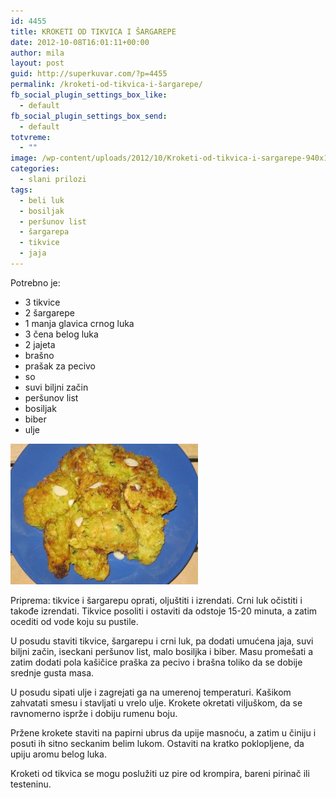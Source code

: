 ```yaml
---
id: 4455
title: KROKETI OD TIKVICA I ŠARGAREPE
date: 2012-10-08T16:01:11+00:00
author: mila
layout: post
guid: http://superkuvar.com/?p=4455
permalink: /kroketi-od-tikvica-i-šargarepe/
fb_social_plugin_settings_box_like:
  - default
fb_social_plugin_settings_box_send:
  - default
totvreme:
  - ""
image: /wp-content/uploads/2012/10/Kroketi-od-tikvica-i-sargarepe-940x198.jpg
categories:
  - slani prilozi
tags:
  - beli luk
  - bosiljak
  - peršunov list
  - šargarepa
  - tikvice
  - jaja
---
```

Potrebno je:

  * 3 tikvice
  * 2 šargarepe
  * 1 manja glavica crnog luka
  * 3 čena belog luka
  * 2 jajeta
  * brašno
  * prašak za pecivo
  * so
  * suvi biljni začin
  * peršunov list
  * bosiljak
  * biber
  * ulje

<img class="alignnone size-medium wp-image-4456" title="Kroketi od tikvica i sargarepe" src="/wp-content/uploads/2012/10/Kroketi-od-tikvica-i-sargarepe-300x225.jpg" alt="" width="300" height="225" /> 

Priprema: tikvice i šargarepu oprati, oljuštiti i izrendati. Crni luk očistiti i takođe izrendati. Tikvice posoliti i ostaviti da odstoje 15-20 minuta, a zatim ocediti od vode koju su pustile.

U posudu staviti tikvice, šargarepu i crni luk, pa dodati umućena jaja, suvi biljni začin, iseckani peršunov list, malo bosiljka i biber. Masu promešati a zatim dodati pola kašičice praška za pecivo i brašna toliko da se dobije srednje gusta masa.

U posudu sipati ulje i zagrejati ga na umerenoj temperaturi. Kašikom zahvatati smesu i stavljati u vrelo ulje. Krokete okretati viljuškom, da se ravnomerno isprže i dobiju rumenu boju.

Pržene krokete staviti na papirni ubrus da upije masnoću, a zatim u činiju i posuti ih sitno seckanim belim lukom. Ostaviti na kratko poklopljene, da upiju aromu belog luka.

Kroketi od tikvica se mogu poslužiti uz pire od krompira, bareni pirinač ili testeninu.